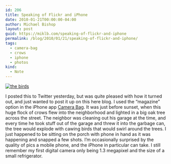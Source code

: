 ```yaml
---
id: 206
title: Speaking of Flickr and iPhone
date: 2010-01-21T00:00:00-04:00
author: Michael Bishop
layout: post
guid: https://miklb.com/speaking-of-flickr-and-iphone
permalink: /blog/2010/01/21/speaking-of-flickr-and-iphone/
tags:
  - camera-bag
  - crows
  - iphone
  - photos
kind:
  - Note
---
```

<p><a href="http://www.flickr.com/photos/37431362@N00/4291694316"><img src="http://farm5.static.flickr.com/4047/4291694316_fc81b35548.jpg" alt="the birds" /></a></p>

<p>I posted this to Twitter yesterday, but was quite pleased with how it turned out, and just wanted to post it up on this here blog.  I used the “magazine” option in the iPhone app <a href="http://www.nevercenter.com/camerabag/">Camera Bag</a>.  It was just before sunset, when this huge flock of crows flew into the neighborhood and lighted in a big oak tree across the street.  The neighbor was cleaning out his garage at the time, and every time he took stuff out of the garage and threw it into the garbage can, the tree would explode with cawing birds that would swirl around the trees.  I just happened to be sitting on the porch with phone in hand as it was happening and snapped a few shots.  I’m occasionally surprised by the quality of pics a mobile phone, and the iPhone in particular can take.  I still remember my first digital camera only being 1.3 megapixel and the size of a small refrigerator.</p>